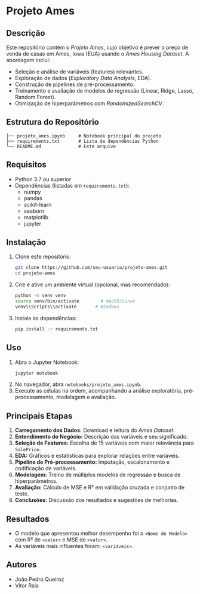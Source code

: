 # Projeto Ames

## Descrição
Este repositório contém o _Projeto Ames_, cujo objetivo é prever o preço de venda de casas em Ames, Iowa (EUA) usando o _Ames Housing Dataset_. A abordagem inclui:

- Seleção e análise de variáveis (features) relevantes.
- Exploração de dados (_Exploratory Data Analysis_, EDA).
- Construção de pipelines de pré-processamento.
- Treinamento e avaliação de modelos de regressão (Linear, Ridge, Lasso, Random Forest).
- Otimização de hiperparâmetros com _RandomizedSearchCV_.

## Estrutura do Repositório
```
├── projeto_ames.ipynb     # Notebook principal do projeto
├── requirements.txt       # Lista de dependências Python
└── README.md              # Este arquivo
```

## Requisitos
- Python 3.7 ou superior
- Dependências (listadas em `requirements.txt`):
  - numpy
  - pandas
  - scikit-learn
  - seaborn
  - matplotlib
  - jupyter

## Instalação
1. Clone este repositório:
   ```bash
   git clone https://github.com/seu-usuario/projeto-ames.git
   cd projeto-ames
   ```
2. Crie e ative um ambiente virtual (opcional, mas recomendado):
   ```bash
   python -m venv venv
   source venv/bin/activate        # macOS/Linux
   venv\\Scripts\\activate       # Windows
   ```
3. Instale as dependências:
   ```bash
   pip install -r requirements.txt
   ```

## Uso
1. Abra o Jupyter Notebook:
   ```bash
   jupyter notebook
   ```
2. No navegador, abra `notebooks/projeto_ames.ipynb`.
3. Execute as células na ordem, acompanhando a análise exploratória, pré-processamento, modelagem e avaliação.

## Principais Etapas
1. **Carregamento dos Dados:** Download e leitura do _Ames Dataset_.
2. **Entendimento do Negócio:** Descrição das variáveis e seu significado.
3. **Seleção de Features:** Escolha de 15 variáveis com maior relevância para `SalePrice`.
4. **EDA:** Gráficos e estatísticas para explorar relações entre variáveis.
5. **Pipeline de Pré-processamento:** Imputação, escalonamento e codificação de variáveis.
6. **Modelagem:** Treino de múltiplos modelos de regressão e busca de hiperparâmetros.
7. **Avaliação:** Cálculo de MSE e R² em validação cruzada e conjunto de teste.
8. **Conclusões:** Discussão dos resultados e sugestões de melhorias.

## Resultados
- O modelo que apresentou melhor desempenho foi o `<Nome do Modelo>` com R² de `<valor>` e MSE de `<valor>`.
- As variáveis mais influentes foram: `<variáveis>`.


## Autores
- João Pedro Queiroz
- Vitor Raia

